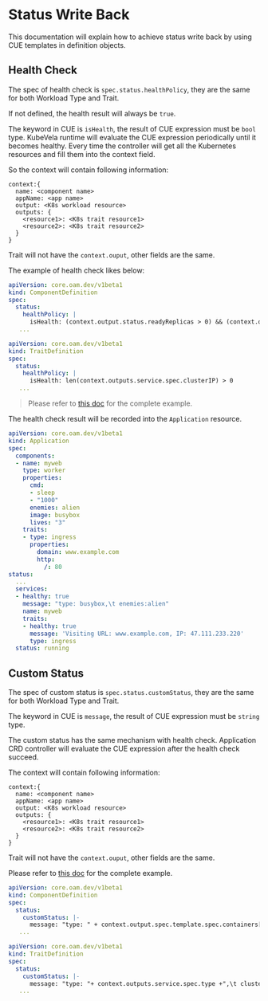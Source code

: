 # Status Write Back

This documentation will explain how to achieve status write back by using CUE templates in definition objects.

## Health Check

The spec of health check is `spec.status.healthPolicy`, they are the same for both Workload Type and Trait.

If not defined, the health result will always be `true`.

The keyword in CUE is `isHealth`, the result of CUE expression must be `bool` type.
KubeVela runtime will evaluate the CUE expression periodically until it becomes healthy. Every time the controller will get all the Kubernetes resources and fill them into the context field.

So the context will contain following information:

```cue
context:{
  name: <component name>
  appName: <app name>
  output: <K8s workload resource>
  outputs: {
    <resource1>: <K8s trait resource1>
    <resource2>: <K8s trait resource2>
  }
}
```

Trait will not have the `context.ouput`, other fields are the same.

The example of health check likes below:

```yaml
apiVersion: core.oam.dev/v1beta1
kind: ComponentDefinition
spec:
  status:
    healthPolicy: |
      isHealth: (context.output.status.readyReplicas > 0) && (context.output.status.readyReplicas == context.output.status.replicas)
   ...
```

```yaml
apiVersion: core.oam.dev/v1beta1
kind: TraitDefinition
spec:
  status:
    healthPolicy: |
      isHealth: len(context.outputs.service.spec.clusterIP) > 0
   ...
```

> Please refer to [this doc](https://github.com/oam-dev/kubevela/blob/master/docs/examples/app-with-status/template.yaml) for the complete example.

The health check result will be recorded into the `Application` resource.

```yaml
apiVersion: core.oam.dev/v1beta1
kind: Application
spec:
  components:
  - name: myweb
    type: worker    
    properties:
      cmd:
      - sleep
      - "1000"
      enemies: alien
      image: busybox
      lives: "3"
    traits:
    - type: ingress
      properties:
        domain: www.example.com
        http:
          /: 80
status:
  ...
  services:
  - healthy: true
    message: "type: busybox,\t enemies:alien"
    name: myweb
    traits:
    - healthy: true
      message: 'Visiting URL: www.example.com, IP: 47.111.233.220'
      type: ingress
  status: running
```

## Custom Status

The spec of custom status is `spec.status.customStatus`, they are the same for both Workload Type and Trait.

The keyword in CUE is `message`, the result of CUE expression must be `string` type.

The custom status has the same mechanism with health check.
Application CRD controller will evaluate the CUE expression after the health check succeed.

The context will contain following information:

```cue
context:{
  name: <component name>
  appName: <app name>
  output: <K8s workload resource>
  outputs: {
    <resource1>: <K8s trait resource1>
    <resource2>: <K8s trait resource2>
  }
}
```

Trait will not have the `context.ouput`, other fields are the same.


Please refer to [this doc](https://github.com/oam-dev/kubevela/blob/master/docs/examples/app-with-status/template.yaml) for the complete example.

```yaml
apiVersion: core.oam.dev/v1beta1
kind: ComponentDefinition
spec:
  status:
    customStatus: |-
      message: "type: " + context.output.spec.template.spec.containers[0].image + ",\t enemies:" + context.outputs.gameconfig.data.enemies
   ...
```

```yaml
apiVersion: core.oam.dev/v1beta1
kind: TraitDefinition
spec:
  status:
    customStatus: |-
      message: "type: "+ context.outputs.service.spec.type +",\t clusterIP:"+ context.outputs.service.spec.clusterIP+",\t ports:"+ "\(context.outputs.service.spec.ports[0].port)"+",\t domain"+context.outputs.ingress.spec.rules[0].host
   ...
```

